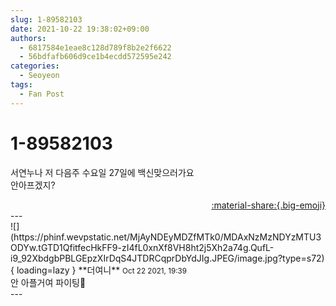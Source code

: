 ```yaml
---
slug: 1-89582103
date: 2021-10-22 19:38:02+09:00
authors:
  - 6817584e1eae8c128d789f8b2e2f6622
  - 56bdfafb606d9ce1b4ecdd572595e242
categories:
  - Seoyeon
tags:
  - Fan Post
---
```


# 1-89582103

<div class="post-container" markdown="1">
<div class="content-container md-sidebar__scrollwrap" markdown="1">

서연누나 저 다음주 수요일 27일에 백신맞으러가요<br>안아프겠지?

</div>
</div>

<div style="text-align: right;" markdown="1">
<a href="https://weverse.io/fromis9/fanpost/1-89582103" style="text-align: right;">:material-share:{.big-emoji}</a>
</div>
---

<div class="comments-container md-sidebar__scrollwrap" markdown="1">
<div class="comment" markdown="1">
<div class='id-container' markdown="1">
![](https://phinf.wevpstatic.net/MjAyNDEyMDZfMTk0/MDAxNzMzNDYzMTU3ODYw.tGTD1QfitfecHkFF9-zI4fL0xnXf8VH8ht2j5Xh2a74g.QufL-i9_92XbdgbPBLGEpzXIrDqS4JTDRCqprDbYdJIg.JPEG/image.jpg?type=s72){ loading=lazy }
**<span class="artist">더여니</span>** <small>Oct 22 2021, 19:39</small><br>
</div>
<div class='comment-body' markdown="1">
안 아플거여 파이팅🤜
</div>
</div>
</div>
---
